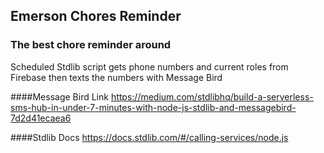 ## Emerson Chores Reminder
### The best chore reminder around


Scheduled Stdlib script gets phone numbers and current roles from Firebase then texts the 
numbers with Message Bird

####Message Bird Link
https://medium.com/stdlibhq/build-a-serverless-sms-hub-in-under-7-minutes-with-node-js-stdlib-and-messagebird-7d2d41ecaea6

####Stdlib Docs
https://docs.stdlib.com/#/calling-services/node.js